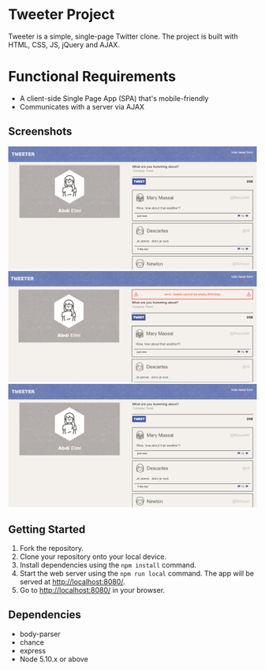 # Tweeter Project

Tweeter is a simple, single-page Twitter clone. The project is built with HTML, CSS, JS, jQuery and AJAX.

# Functional Requirements
- A client-side Single Page App (SPA) that's mobile-friendly
- Communicates with a server via AJAX

## Screenshots
!["Screenshot of tweet"](https://github.com/elmi-/tweeter/blob/master/docs/tweet-saved.PNG)
!["Screenshot of form error"](https://github.com/elmi-/tweeter/blob/master/docs/tweet-error.PNG)
!["Screenshot of mobile-friendly tweets"](https://github.com/elmi-/tweeter/blob/master/docs/tweet-saved.PNG)


## Getting Started

1. Fork the repository.
2. Clone your repository onto your local device.
3. Install dependencies using the `npm install` command.
3. Start the web server using the `npm run local` command. The app will be served at <http://localhost:8080/>.
4. Go to <http://localhost:8080/> in your browser.

## Dependencies

- body-parser
- chance
- express
- Node 5.10.x or above
